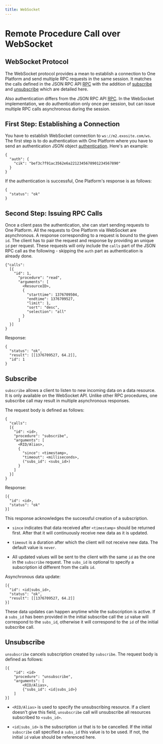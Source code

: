 ```yaml
---
title: WebSocket
---
```


# Remote Procedure Call over WebSocket

## WebSocket Protocol

The WebSocket protocol provides a mean to establish a connection to One Platform and send multiple RPC requests in the same session. It matches the calls defined in the JSON RPC API [RPC](../rpc/README.md) with the addition of [subscribe](#subscribe) and [unsubscribe](#unsubscribe) which are detailed here. 

Also authentication differs from the JSON RPC API [RPC](../rpc/README.md). In the WebSocket implementation, we do authentication only once per session, but can issue multiple RPC calls asynchronous during the session.

## First Step: Establishing a Connection

You have to establish WebSocket connection to `ws://m2.exosite.com/ws`.  The first step is to do authentication with One Platform where you have to send an authentication JSON object [authentication](../rpc/README.md#authentication).  Here's an example:

```
{
  "auth": {
    "cik": "bef3c7f91ac3562e6a2212345678901234567890"
  }
}
```

If the authentication is successful, One Platform's response is as follows:

```
{
  "status": "ok"
}
```

## Second Step: Issuing RPC Calls

Once a client pass the authentication, she can start sending requests to One Platform.  All the requests to One Platform via WebSocket are asynchronous.  A response corresponding to a request is bound to the given `id`.  The client has to pair the request and response by providing an unique `id` per request.  These requests will only include the `calls` part of the JSON RPC call as the following - skipping the `auth` part as authentication is already done.

```
{"calls": 
  [{
    "id": 1, 
      "procedure": "read", 
      "arguments": [
        <ResourceID>,
        {
          "starttime": 1376709504,
          "endtime": 1376709527,
          "limit": 1,
          "sort": "desc",
          "selection": "all"
        }
      ]
  }]
}
```

Response:

```
{
  "status": "ok",
  "result": [[1376709527, 64.2]],
  "id": 1
}
```

## Subscribe

`subscribe` allows a client to listen to new incoming data on a data resource. It is only available on the WebSocket API. Unlike other RPC procedures, one subscribe call may result in multiple asynchronous responses.

The request body is defined as follows:

```
{
  "calls":
  [{
    "id": <id>, 
    "procedure": "subscribe", 
    "arguments": [
      <RID/Alias>,
      {
        "since": <timestamp>,
        "timeout": <milliseconds>,
        ("subs_id": <subs_id>)
      }
    ]
  }]
}
```

Response:

```
[{
  "id": <id>,
  "status": "ok"
}]
```

This response acknowledges the successful creation of a subscription.

* `since` indicates that data received after `<timestamp>` should be returned first. After that it will continuously receive new data as it is updated.

* `timeout` is a duration after which the client will not receive new data. The default value is `never`.

* All updated values will be sent to the client with the same `id` as the one in the `subscribe` request. The `subs_id` is optional to specify a subscription id different from the calls `id`.

Asynchronous data update:

```
[{
  "id": <id|subs_id>,
  "status": "ok",
  "result": [[1376709527, 64.2]]
}]
```

These data updates can happen anytime while the subscription is active. If a `subs_id` has been provided in the initial subscribe call the `id` value will correspond to the `subs_id`, otherwise it will correspond to the `id` of the initial subscribe call.

## Unsubscribe

`unsubscribe` cancels subscription created by `subscribe`. The request body is defined as follows:

```
[{
    "id": <id>
    "procedure": "unsubscribe", 
    "arguments": [
        <RID/Alias>,
        {"subs_id": <id|subs_id>}
    ]
}]
```

* `<RID/Alias>` is used to specify the unsubscribing resource.  If a client doesn't give this field, `unsubscribe` call will unsubscribe all resources subscribed to `<subs_id>`.

* `<id|subs_id>` is the subscription `id` that is to be cancelled. If the initial `subscribe` call specified a `subs_id` this value is to be used. If not, the initial `id` value should be referenced here.
